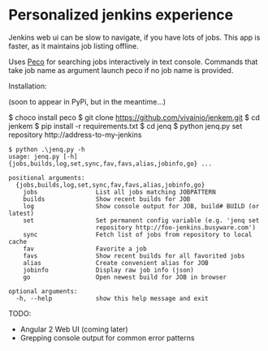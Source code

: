 # Personalized jenkins experience

Jenkins web ui can be slow to navigate, if you have lots of jobs. This app is faster, as it
maintains job listing offline.

Uses [Peco](https://github.com/peco/peco) for searching jobs interactively in text console.
Commands that take job name as argument launch peco if no job name is provided.

Installation:

(soon to appear in PyPi, but in the meantime...)

$ choco install peco
$ git clone https://github.com/vivainio/jenkem.git
$ cd jenkem
$ pip install -r requirements.txt
$ cd jenq
$ python jenq.py set repository http://address-to-my-jenkins

```
$ python .\jenq.py -h
usage: jenq.py [-h] {jobs,builds,log,set,sync,fav,favs,alias,jobinfo,go} ...

positional arguments:
  {jobs,builds,log,set,sync,fav,favs,alias,jobinfo,go}
    jobs                List all jobs matching JOBPATTERN
    builds              Show recent builds for JOB
    log                 Show console output for JOB, build# BUILD (or latest)
    set                 Set permanent config variable (e.g. 'jenq set
                        repository http://foo-jenkins.busyware.com')
    sync                Fetch list of jobs from repository to local cache
    fav                 Favorite a job
    favs                Show recent builds for all favorited jobs
    alias               Create convenient alias for JOB
    jobinfo             Display raw job info (json)
    go                  Open newest build for JOB in browser

optional arguments:
  -h, --help            show this help message and exit
```

TODO:

- Angular 2 Web UI (coming later)
- Grepping console output for common error patterns
